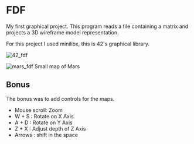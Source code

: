 
# FDF

My first graphical project. This program reads a file containing a matrix and projects a 3D wireframe model representation. 

For this project I used minilibx, this is 42's graphical library.

![42_fdf](https://user-images.githubusercontent.com/94481300/229837329-4bf57ba5-0bb8-4da9-8938-2395bda554c7.png)

![mars_fdf](https://user-images.githubusercontent.com/94481300/229837373-449fdcc7-14bd-4265-8192-267bb6a8fa55.png)
Small map of Mars

## Bonus

The bonus was to add controls for the maps.

- Mouse scroll: Zoom 
- W + S : Rotate on X Axis
- A + D : Rotate on Y Axis
- Z + X : Adjust depth of Z Axis
- Arrows : shift in the space
